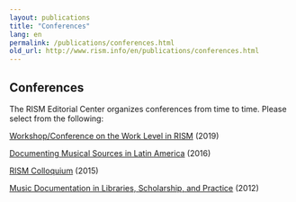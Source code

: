 ```yaml
---
layout: publications
title: "Conferences"
lang: en
permalink: /publications/conferences.html
old_url: http://www.rism.info/en/publications/conferences.html
---
```


## Conferences

The RISM Editorial Center organizes conferences from time to time. Please select from the following:

[Workshop/Conference on the Work Level in RISM](/publications/conferences/work-level-2019.html) (2019)

[Documenting Musical Sources in Latin America](/publications/conferences/latin-america-conference-2016.html) (2016)

[RISM Colloquium](/publications/conferences/colloquium-2015.html) (2015)

[Music Documentation in Libraries, Scholarship, and Practice](/publications/conferences/conference-2012.html) (2012)
